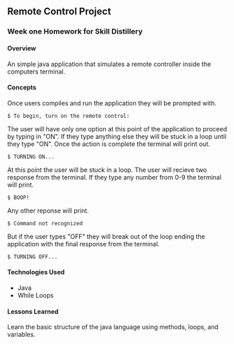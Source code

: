## Remote Control Project
### Week one Homework for Skill Distillery

#### Overview

An simple java application that simulates a remote controller inside the computers terminal. 

#### Concepts

Once users compiles and run the application they will be prompted with.

```
$ To begin, turn on the remote control:
```

The user will have only one option at this point of the application to proceed by typing in "ON". If they type anything else they will be stuck in a loop until they type "ON". Once the action is complete the terminal will print out.

```
$ TURNING ON... 
```

At this point the user will be stuck in a loop. The user will recieve two response from the terminal. If they type any number from 0-9 the terminal will print.

```
$ BOOP!
```

Any other reponse will print.

```
$ Command not recognized
```

But if the user types "OFF" they will break out of the loop ending the application with the final response from the terminal.

```
$ TURNING OFF...
```

#### Technologies Used

 * Java
 * While Loops

#### Lessons Learned

Learn the basic structure of the java language using methods, loops, and variables.
